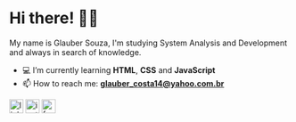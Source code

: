 # Hi there! 🤘🏻


My name is Glauber Souza, I'm studying System Analysis and Development and always in search of knowledge.

- 💻 I’m currently learning **HTML**, **CSS** and **JavaScript**
- 📫 How to reach me: **glauber_costa14@yahoo.com.br**

<a href="https://www.linkedin.com/in/glauber-souza-30253795/" target="_blank"><img src="https://github.com/glaubercsouza/glaubercsouza/blob/main/images/sociallinkedin_member_30.ico" alt="linkedin" width="25"/></a>
<a href="https://www.instagram.com/glauber.csouza/" target="_blank"><img src="https://github.com/glaubercsouza/glaubercsouza/blob/main/images/social_instagram_3.ico" alt="instagram" width="25"/></a>
<a href="https://www.facebook.com/glaubercsouza/" target="_blank"><img src="https://github.com/glaubercsouza/glaubercsouza/blob/main/images/facebookblacksocialbuttoncircle_79771.ico" alt="facebook" width="25"/></a>

<!--
**glaubercsouza/glaubercsouza** is a ✨ _special_ ✨ repository because its `README.md` (this file) appears on your GitHub profile.

Here are some ideas to get you started:

- 🔭 I’m currently working on ...
- 🌱 I’m currently learning ...
- 👯 I’m looking to collaborate on ...
- 🤔 I’m looking for help with ...
- 💬 Ask me about ...
- 📫 How to reach me: ...
- 😄 Pronouns: ...
- ⚡ Fun fact: ...
-->


